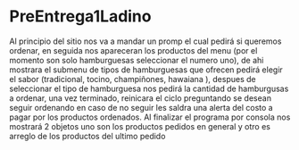 # PreEntrega1Ladino
Al principio del sitio nos va a mandar un promp el cual pedirá si queremos ordenar, en seguida nos apareceran los productos del menu (por el momento son solo hamburguesas seleccionar el numero uno), de ahi mostrara el submenu de tipos de hamburguesas que ofrecen pedirá elegir el sabor (tradicional, tocino, champiñones, hawaiana ), despues de seleccionar el tipo de hamburguesa nos pedirá la cantidad de hamburgusas a ordenar, una vez terminado, reinicara el ciclo preguntando se desean seguir ordenando en caso de no seguir les saldra una alerta del costo a pagar por los productos ordenados.
Al finalizar el programa por consola nos mostrará 2 objetos uno son los productos pedidos en general y otro es arreglo de los productos del ultimo pedido